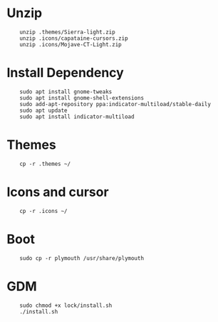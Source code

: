  # Unzip
        unzip .themes/Sierra-light.zip
        unzip .icons/capataine-cursors.zip 
        unzip .icons/Mojave-CT-Light.zip 


        
 
 
 
# Install Dependency
        sudo apt install gnome-tweaks
        sudo apt install gnome-shell-extensions
        sudo add-apt-repository ppa:indicator-multiload/stable-daily
        sudo apt update
        sudo apt install indicator-multiload


# Themes
        cp -r .themes ~/
# Icons and cursor
        cp -r .icons ~/

# Boot
        sudo cp -r plymouth /usr/share/plymouth

# GDM
        sudo chmod +x lock/install.sh
        ./install.sh
